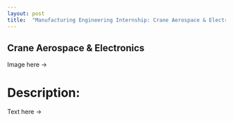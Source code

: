 ```yaml
---
layout: post
title:  "Manufacturing Engineering Internship: Crane Aerospace & Electronics"
---
```


## Crane Aerospace & Electronics

Image here ->

# Description:

Text here ->

